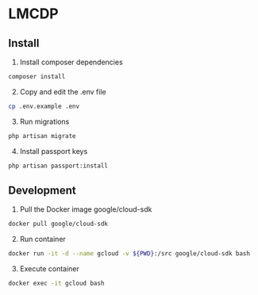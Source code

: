 # LMCDP

## Install

1. Install composer dependencies

```sh
composer install
```

2. Copy and edit the .env file

```sh
cp .env.example .env
```

3. Run migrations

```sh
php artisan migrate
```

4. Install passport keys

```sh
php artisan passport:install
```


## Development

1. Pull the Docker image google/cloud-sdk 

```sh
docker pull google/cloud-sdk
```

2. Run container

```sh
docker run -it -d --name gcloud -v ${PWD}:/src google/cloud-sdk bash
```

3. Execute container

```sh
docker exec -it gcloud bash
```